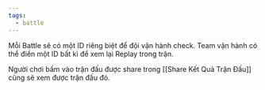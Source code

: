 ```yaml
---
tags:
  - battle
---
```

Mỗi Battle sẽ có một ID riêng biệt để đội vận hành check.
Team vận hành có thể điền một ID bất kì để xem lại Replay trong trận.

Người chơi bấm vào trận đấu được share trong [[Share Kết Quả Trận Đấu]] cũng sẽ xem được trận đấu đó.
